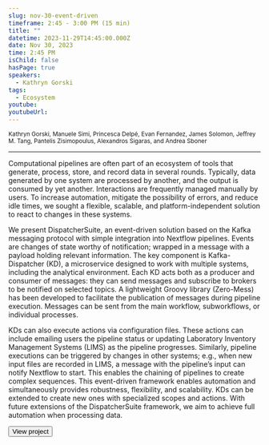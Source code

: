 ```yaml
---
slug: nov-30-event-driven
timeframe: 2:45 - 3:00 PM (15 min)
title: ""
datetime: 2023-11-29T14:45:00.000Z
date: Nov 30, 2023
time: 2:45 PM
isChild: false
hasPage: true
speakers:
  - Kathryn Gorski
tags:
  - Ecosystem
youtube:
youtubeUrl:
---
```

<div className="mb-4">
  <small className="typo-small">
    Kathryn Gorski, Manuele Simi, Princesca Delpé, Evan Fernandez, James Solomon, Jeffrey M. Tang, Pantelis Zisimopoulus, Alexandros Sigaras, and Andrea Sboner
  </small>
</div>

<hr className="border-t border-gray-50 mb-4 opacity-20" />

Computational pipelines are often part of an ecosystem of tools that generate, process, store, and record data in several rounds. Typically, data generated by one system are processed by another, and the output is consumed by yet another. Interactions are frequently managed manually by users. To increase automation, mitigate the possibility of errors, and reduce idle times, we sought a flexible, scalable, and platform-independent solution to react to changes in these systems. 

We present DispatcherSuite, an event-driven solution based on the Kafka messaging protocol with simple integration into Nextflow pipelines. Events are changes of state worthy of notification; wrapped in a message with a payload holding relevant information. The key component is Kafka-Dispatcher (KD), a microservice designed to work with multiple systems, including the analytical environment. Each KD acts both as a producer and consumer of messages: they can send messages and subscribe to brokers to be notified on selected topics. A lightweight Groovy library (Zero-Mess) has been developed to facilitate the publication of messages during pipeline execution. Messages can be sent from the main workflow, subworkflows, or individual processes.

KDs can also execute actions via configuration files. These actions can include emailing users the pipeline status or updating Laboratory Inventory Management Systems (LIMS) as the pipeline progresses. Similarly, pipeline executions can be triggered by changes in other systems; e.g., when new input files are recorded in LIMS, a message with the pipeline’s input can notify Nextflow to start. This enables the chaining of pipelines to create complex sequences. This event-driven framework enables automation and simultaneously provides robustness, flexibility, and scalability. KDs can be extended to create new ones with specialized scopes and actions. With future extensions of the DispatcherSuite framework, we aim to achieve full automation when processing data.

<div>
  <Button to="https://eipm.weill.cornell.edu" variant="secondary" size="md" arrow>
    View project
  </Button>
</div>